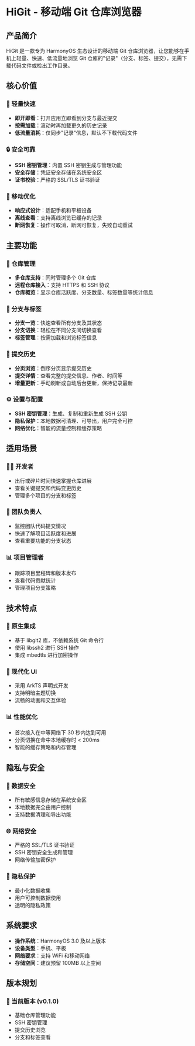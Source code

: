# HiGit - 移动端 Git 仓库浏览器

## 产品简介

HiGit 是一款专为 HarmonyOS 生态设计的移动端 Git 仓库浏览器，让您能够在手机上轻量、快速、低流量地浏览 Git 仓库的"记录"（分支、标签、提交），无需下载代码文件或检出工作目录。

## 核心价值

### 🚀 轻量快速
- **即开即看**：打开应用立即看到分支与最近提交
- **按需加载**：滚动时再加载更久的历史记录
- **低流量消耗**：仅同步"记录"信息，默认不下载代码文件

### 🔒 安全可靠
- **SSH 密钥管理**：内置 SSH 密钥生成与管理功能
- **安全存储**：凭证安全存储在系统安全区
- **证书校验**：严格的 SSL/TLS 证书验证

### 📱 移动优化
- **响应式设计**：适配手机和平板设备
- **离线查看**：支持离线浏览已缓存的记录
- **断网恢复**：操作可取消，断网可恢复，失败自动重试

## 主要功能

### 📂 仓库管理
- **多仓库支持**：同时管理多个 Git 仓库
- **远程仓库接入**：支持 HTTPS 和 SSH 协议
- **仓库概览**：显示仓库活跃度、分支数量、标签数量等统计信息

### 🌿 分支与标签
- **分支一览**：快速查看所有分支及其状态
- **分支切换**：轻松在不同分支间切换查看
- **标签管理**：按需加载和浏览标签信息

### 📝 提交历史
- **分页浏览**：倒序分页显示提交历史
- **提交详情**：查看完整的提交信息、作者、时间等
- **增量更新**：手动刷新或自动后台更新，保持记录最新

### ⚙️ 设置与配置
- **SSH 密钥管理**：生成、复制和重新生成 SSH 公钥
- **隐私保护**：本地数据可清理、可导出，用户完全可控
- **网络优化**：智能的流量控制和缓存策略

## 适用场景

### 👨‍💻 开发者
- 出行或碎片时间快速掌握仓库进展
- 查看关键提交和代码变更历史
- 管理多个项目的分支和标签

### 👥 团队负责人
- 监控团队代码提交情况
- 快速了解项目活跃度和进展
- 查看重要功能的分支状态

### 📊 项目管理者
- 跟踪项目里程碑和版本发布
- 查看代码贡献统计
- 管理项目分支策略

## 技术特点

### 🔧 原生集成
- 基于 libgit2 库，不依赖系统 Git 命令行
- 使用 libssh2 进行 SSH 操作
- 集成 mbedtls 进行加密操作

### 🎨 现代化 UI
- 采用 ArkTS 声明式开发
- 支持明暗主题切换
- 流畅的动画和交互体验

### 📊 性能优化
- 首次接入在中等网络下 30 秒内达到可用
- 分页切换在命中本地缓存时 < 200ms
- 智能的缓存策略和内存管理

## 隐私与安全

### 🔐 数据安全
- 所有敏感信息存储在系统安全区
- 本地数据完全由用户控制
- 支持数据清理和导出功能

### 🌐 网络安全
- 严格的 SSL/TLS 证书验证
- SSH 密钥安全生成和管理
- 网络传输加密保护

### 📱 隐私保护
- 最小化数据收集
- 用户可控制数据使用
- 透明的隐私政策

## 系统要求

- **操作系统**：HarmonyOS 3.0 及以上版本
- **设备类型**：手机、平板
- **网络要求**：支持 WiFi 和移动网络
- **存储空间**：建议预留 100MB 以上空间

## 版本规划

### 🎯 当前版本 (v0.1.0)
- 基础仓库管理功能
- SSH 密钥管理
- 提交历史浏览
- 分支和标签查看